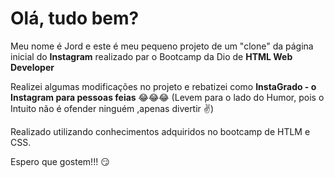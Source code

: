 ﻿

# Olá, tudo bem?
Meu nome é Jord e este é meu pequeno projeto de um "clone" da página inicial do **Instagram** realizado par o Bootcamp da Dio de  **HTML Web Developer**

Realizei algumas modificações no projeto e rebatizei como **InstaGrado - o Instagram para pessoas feias** :joy::joy::joy: (Levem para o lado do Humor, pois o Intuito não é ofender ninguém ,apenas divertir :v:)

Realizado utilizando conhecimentos adquiridos no bootcamp de HTLM e CSS.

Espero que gostem!!! :smirk:

